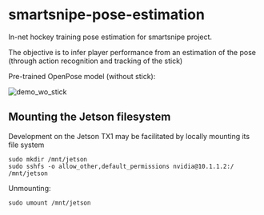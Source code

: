 # smartsnipe-pose-estimation
In-net hockey training pose estimation for smartsnipe project.

The objective is to infer player performance from an estimation of the pose (through action recognition and tracking of the stick)

Pre-trained OpenPose model (without stick):

![demo_wo_stick](/img/demo_wo_stick.gif?raw=true "not a hockey player")

## Mounting the Jetson filesystem
Development on the Jetson TX1 may be facilitated by locally mounting its file system
```
sudo mkdir /mnt/jetson
sudo sshfs -o allow_other,default_permissions nvidia@10.1.1.2:/ /mnt/jetson
```
Unmounting:
```
sudo umount /mnt/jetson
```
